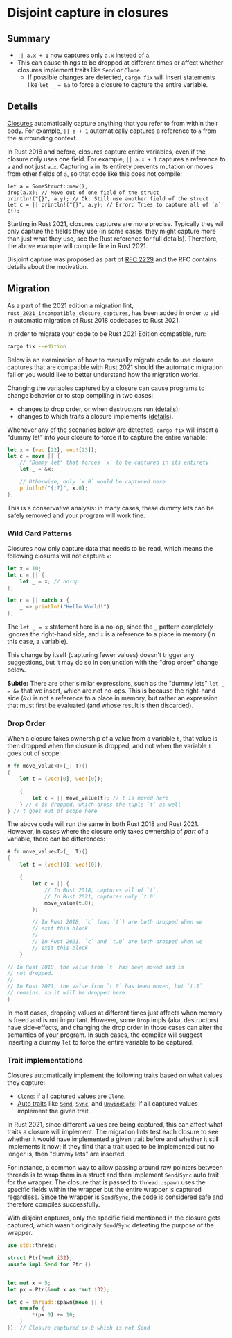 # Disjoint capture in closures

## Summary

- `|| a.x + 1` now captures only `a.x` instead of `a`.
- This can cause things to be dropped at different times or affect whether closures implement traits like `Send` or `Clone`.
  - If possible changes are detected, `cargo fix` will insert statements like `let _ = &a` to force a closure to capture the entire variable.

## Details

[Closures](https://doc.rust-lang.org/book/ch13-01-closures.html)
automatically capture anything that you refer to from within their body.
For example, `|| a + 1` automatically captures a reference to `a` from the surrounding context.

In Rust 2018 and before, closures capture entire variables, even if the closure only uses one field.
For example, `|| a.x + 1` captures a reference to `a` and not just `a.x`.
Capturing `a` in its entirety prevents mutation or moves from other fields of `a`, so that code like this does not compile:

```rust,ignore
let a = SomeStruct::new();
drop(a.x); // Move out of one field of the struct
println!("{}", a.y); // Ok: Still use another field of the struct
let c = || println!("{}", a.y); // Error: Tries to capture all of `a`
c();
```

Starting in Rust 2021, closures captures are more precise. Typically they will only capture the fields they use (in some cases, they might capture more than just what they use, see the Rust reference for full details). Therefore, the above example will compile fine in Rust 2021.

Disjoint capture was proposed as part of [RFC 2229](https://github.com/rust-lang/rfcs/blob/master/text/2229-capture-disjoint-fields.md) and the RFC contains details about the motivation.

## Migration

As a part of the 2021 edition a migration lint, `rust_2021_incompatible_closure_captures`, has been added in order to aid in automatic migration of Rust 2018 codebases to Rust 2021.

In order to migrate your code to be Rust 2021 Edition compatible, run:

```sh
cargo fix --edition
```

Below is an examination of how to manually migrate code to use closure captures that are compatible with Rust 2021 should the automatic migration fail 
or you would like to better understand how the migration works.

Changing the variables captured by a closure can cause programs to change behavior or to stop compiling in two cases:

- changes to drop order, or when destructors run ([details](#drop-order));
- changes to which traits a closure implements ([details](#trait-implementations)).

Whenever any of the scenarios below are detected, `cargo fix` will insert a "dummy let" into your closure to force it to capture the entire variable:

```rust
let x = (vec![22], vec![23]);
let c = move || {
    // "Dummy let" that forces `x` to be captured in its entirety
    let _ = &x;

    // Otherwise, only `x.0` would be captured here
    println!("{:?}", x.0);
};
```

This is a conservative analysis: in many cases, these dummy lets can be safely removed and your program will work fine.

### Wild Card Patterns

Closures now only capture data that needs to be read, which means the following closures will not capture `x`:

```rust
let x = 10;
let c = || {
    let _ = x; // no-op
};

let c = || match x {
    _ => println!("Hello World!")
};
```

The `let _ = x` statement here is a no-op, since the `_` pattern completely ignores the right-hand side, and `x` is a reference to a place in memory (in this case, a variable).

This change by itself (capturing fewer values) doesn't trigger any suggestions, but it may do so in conjunction with the "drop order" change below.

**Subtle:** There are other similar expressions, such as the "dummy lets" `let _ = &x` that we insert, which are not no-ops. This is because the right-hand side (`&x`) is not a reference to a place in memory, but rather an expression that must first be evaluated (and whose result is then discarded).

### Drop Order

When a closure takes ownership of a value from a variable `t`, that value is then dropped when the closure is dropped, and not when the variable `t` goes out of scope:

```rust
# fn move_value<T>(_: T){}
{
    let t = (vec![0], vec![0]);

    {
        let c = || move_value(t); // t is moved here
    } // c is dropped, which drops the tuple `t` as well
} // t goes out of scope here
```

The above code will run the same in both Rust 2018 and Rust 2021. However, in cases where the closure only takes ownership of _part_ of a variable, there can be differences:

```rust
# fn move_value<T>(_: T){}
{
    let t = (vec![0], vec![0]);

    {
        let c = || {
            // In Rust 2018, captures all of `t`.
            // In Rust 2021, captures only `t.0`
            move_value(t.0);
        };

        // In Rust 2018, `c` (and `t`) are both dropped when we
        // exit this block.
        //
        // In Rust 2021, `c` and `t.0` are both dropped when we
        // exit this block.
    }

// In Rust 2018, the value from `t` has been moved and is
// not dropped.
//
// In Rust 2021, the value from `t.0` has been moved, but `t.1`
// remains, so it will be dropped here.
}
```

In most cases, dropping values at different times just affects when memory is freed and is not important. However, some `Drop` impls (aka, destructors) have side-effects, and changing the drop order in those cases can alter the semantics of your program. In such cases, the compiler will suggest inserting a dummy `let` to force the entire variable to be captured.

### Trait implementations

Closures automatically implement the following traits based on what values they capture:

- [`Clone`]: if all captured values are `Clone`.
- [Auto traits] like [`Send`], [`Sync`], and [`UnwindSafe`]: if all captured values implement the given trait.

[auto traits]: https://doc.rust-lang.org/nightly/reference/special-types-and-traits.html#auto-traits
[`clone`]: https://doc.rust-lang.org/std/clone/trait.Clone.html
[`send`]: https://doc.rust-lang.org/std/marker/trait.Send.html
[`sync`]: https://doc.rust-lang.org/std/marker/trait.Sync.html
[`unwindsafe`]: https://doc.rust-lang.org/std/panic/trait.UnwindSafe.html

In Rust 2021, since different values are being captured, this can affect what traits a closure will implement. The migration lints test each closure to see whether it would have implemented a given trait before and whether it still implements it now; if they find that a trait used to be implemented but no longer is, then "dummy lets" are inserted.

For instance, a common way to allow passing around raw pointers between threads is to wrap them in a struct and then implement `Send`/`Sync` auto trait for the wrapper. The closure that is passed to `thread::spawn` uses the specific fields within the wrapper but the entire wrapper is captured regardless. Since the wrapper is `Send`/`Sync`, the code is considered safe and therefore compiles successfully.

With disjoint captures, only the specific field mentioned in the closure gets captured, which wasn't originally `Send`/`Sync` defeating the purpose of the wrapper.

```rust
use std::thread;

struct Ptr(*mut i32);
unsafe impl Send for Ptr {}


let mut x = 5;
let px = Ptr(&mut x as *mut i32);

let c = thread::spawn(move || {
    unsafe {
        *(px.0) += 10;
    }
}); // Closure captured px.0 which is not Send
```
